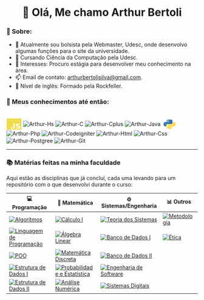 <h1 align="center">👋 Olá, Me chamo Arthur Bertoli</h1>

### 📖 Sobre:
- 🔭 Atualmente sou bolsista pela Webmaster, Udesc, onde desenvolvo algumas funções para o site da universidade.
- 🌱 Cursando Ciência da Computação pela Udesc.
- 🧠 Interesses: Procuro estágia para desenvolver meu conhecimento na área.
- 📫 Email de contato: arthurbertolisilva@gmail.com.
- 👅 Nível de inglês: Formado pela Rockfeller.

### 👾 Meus conhecimentos até então:
 <div style="display: inline_block"><br>
  <img align="center" alt="Arthur-Js" height="30" width="40" src="https://raw.githubusercontent.com/devicons/devicon/master/icons/javascript/javascript-plain.svg">
  <img align="center" alt="Arthur-Hs" height="30" width="40" src="https://cdn.jsdelivr.net/gh/devicons/devicon/icons/haskell/haskell-original.svg">
  <img align="center" alt="Arthur-C" height="30" width="40" src="https://cdn.jsdelivr.net/gh/devicons/devicon/icons/c/c-original.svg">
  <img align="center" alt="Arthur-Cplus" height="30" width="40" src="https://cdn.jsdelivr.net/gh/devicons/devicon/icons/cplusplus/cplusplus-original.svg">
  <img align="center" alt="Arthur-Java" height="30" width="40" src="https://cdn.jsdelivr.net/gh/devicons/devicon/icons/java/java-original.svg">
  <img align="center" alt="Arthur-Python" height="30" width="40" src="https://raw.githubusercontent.com/devicons/devicon/master/icons/python/python-original.svg">
  <img align="center" alt="Arthur-Php" height="30" width="40" src="https://cdn.jsdelivr.net/gh/devicons/devicon/icons/php/php-original.svg">
  <img align="center" alt="Arthur-Codeigniter" height="30" width="40" src="https://cdn.jsdelivr.net/gh/devicons/devicon/icons/codeigniter/codeigniter-plain.svg">
  <img align="center" alt="Arthur-Html" height="30" width="40" src="https://cdn.jsdelivr.net/gh/devicons/devicon/icons/html5/html5-original.svg">
  <img align="center" alt="Arthur-Css" height="30" width="40" src="https://cdn.jsdelivr.net/gh/devicons/devicon/icons/css3/css3-original.svg">
  <img align="center" alt="Arthur-Postgree" height="30" width="40" src="https://cdn.jsdelivr.net/gh/devicons/devicon/icons/postgresql/postgresql-original.svg">
  <img align="center" alt="Arthur-Git" height="30" width="40" src="https://cdn.jsdelivr.net/gh/devicons/devicon/icons/git/git-original.svg">
</div>

---
### 📚 Matérias feitas na minha faculdade

Aqui estão as disciplinas que já concluí, cada uma levando para um repositório com o que desenvolvi durante o curso:

<div align="center">

| 💻 Programação | 🔢 Matemática | ⚙️ Sistemas/Engenharia | 📊 Outros |
|----------------|---------------|------------------------|-----------|
| [![Algoritmos](https://img.shields.io/badge/-Algoritmos-2D9CDB?style=for-the-badge)](https://github.com/ArthurBertoli/Algoritmos) | [![Cálculo I](https://img.shields.io/badge/-Cálculo%20I-F2994A?style=for-the-badge)](https://github.com/ArthurBertoli/CalculoI) | [![Teoria dos Sistemas](https://img.shields.io/badge/-Teoria%20dos%20Sistemas-27AE60?style=for-the-badge)](https://github.com/ArthurBertoli/TeoriaSistemas) | [![Metodologia](https://img.shields.io/badge/-Metodologia%20de%20Pesquisa-9B51E0?style=for-the-badge)](https://github.com/ArthurBertoli/MetodologiaPesquisa) |
| [![Linguagem de Programação](https://img.shields.io/badge/-Linguagem%20de%20Programação-2D9CDB?style=for-the-badge)](https://github.com/ArthurBertoli/LinguagemProgramacao) | [![Álgebra Linear](https://img.shields.io/badge/-Álgebra%20Linear-F2994A?style=for-the-badge)](https://github.com/ArthurBertoli/AlgebraLinear) | [![Banco de Dados I](https://img.shields.io/badge/-Banco%20de%20Dados%20I-27AE60?style=for-the-badge)](https://github.com/ArthurBertoli/BancoDeDadosI) | [![Ética](https://img.shields.io/badge/-Ética-9B51E0?style=for-the-badge)](https://github.com/ArthurBertoli/Etica) |
| [![POO](https://img.shields.io/badge/-POO-2D9CDB?style=for-the-badge)](https://github.com/ArthurBertoli/POO) | [![Matemática Discreta](https://img.shields.io/badge/-Matemática%20Discreta-F2994A?style=for-the-badge)](https://github.com/ArthurBertoli/MatematicaDiscreta) | [![Banco de Dados II](https://img.shields.io/badge/-Banco%20de%20Dados%20II-27AE60?style=for-the-badge)](https://github.com/ArthurBertoli/BancoDeDadosII) | |
| [![Estrutura de Dados I](https://img.shields.io/badge/-Estrutura%20de%20Dados%20I-2D9CDB?style=for-the-badge)](https://github.com/ArthurBertoli/EstruturaDadosI) | [![Probabilidade e Estatística](https://img.shields.io/badge/-Probabilidade%20e%20Estatística-F2994A?style=for-the-badge)](https://github.com/ArthurBertoli/ProbabilidadeEstatistica) | [![Engenharia de Software](https://img.shields.io/badge/-Engenharia%20de%20Software-27AE60?style=for-the-badge)](https://github.com/ArthurBertoli/EngenhariaSoftware) | |
| [![Estrutura de Dados II](https://img.shields.io/badge/-Estrutura%20de%20Dados%20II-2D9CDB?style=for-the-badge)](https://github.com/ArthurBertoli/EstruturaDadosII) | [![Análise Numérica](https://img.shields.io/badge/-Análise%20Numérica-F2994A?style=for-the-badge)](https://github.com/ArthurBertoli/AnaliseNumerica) | [![Sistemas Digitais](https://img.shields.io/badge/-Sistemas%20Digitais-27AE60?style=for-the-badge)](https://github.com/ArthurBertoli/SistemasDigitais) | |

</div>




